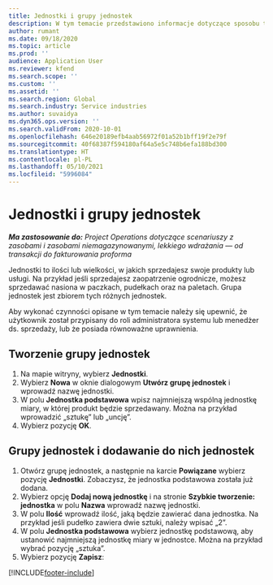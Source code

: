 ```yaml
---
title: Jednostki i grupy jednostek
description: W tym temacie przedstawiono informacje dotyczące sposobu tworzenia jednostek i grup jednostek w rozwiązaniu Dynamics 365 Project Operations.
author: rumant
ms.date: 09/18/2020
ms.topic: article
ms.prod: ''
audience: Application User
ms.reviewer: kfend
ms.search.scope: ''
ms.custom: ''
ms.assetid: ''
ms.search.region: Global
ms.search.industry: Service industries
ms.author: suvaidya
ms.dyn365.ops.version: ''
ms.search.validFrom: 2020-10-01
ms.openlocfilehash: 646e20189efb4aab56972f01a52b1bff19f2e79f
ms.sourcegitcommit: 40f68387f594180af64a5e5c748b6efa188bd300
ms.translationtype: HT
ms.contentlocale: pl-PL
ms.lasthandoff: 05/10/2021
ms.locfileid: "5996084"
---
```

# <a name="units-and-unit-groups"></a>Jednostki i grupy jednostek

_**Ma zastosowanie do:** Project Operations dotyczące scenariuszy z zasobami i zasobami niemagazynowanymi, lekkiego wdrażania — od transakcji do fakturowania proforma_

Jednostki to ilości lub wielkości, w jakich sprzedajesz swoje produkty lub usługi. Na przykład jeśli sprzedajesz zaopatrzenie ogrodnicze, możesz sprzedawać nasiona w paczkach, pudełkach oraz na paletach. Grupa jednostek jest zbiorem tych różnych jednostek.

Aby wykonać czynności opisane w tym temacie należy się upewnić, że użytkownik został przypisany do roli administratora systemu lub menedżer ds. sprzedaży, lub że posiada równoważne uprawnienia.

## <a name="create-a-unit-group"></a>Tworzenie grupy jednostek

1. Na mapie witryny, wybierz **Jednostki**.
2. Wybierz **Nowa** w oknie dialogowym **Utwórz grupę jednostek** i wprowadź nazwę jednostki.
3. W polu **Jednostka podstawowa** wpisz najmniejszą wspólną jednostkę miary, w której produkt będzie sprzedawany. Można na przykład wprowadzić „sztukę” lub „uncję”.
4. Wybierz pozycję **OK**.

## <a name="add-units-to-a-unit-group"></a>Grupy jednostek i dodawanie do nich jednostek

1. Otwórz grupę jednostek, a następnie na karcie **Powiązane** wybierz pozycję **Jednostki**. Zobaczysz, że jednostka podstawowa została już dodana.
2. Wybierz opcję **Dodaj nową jednostkę** i na stronie **Szybkie tworzenie: jednostka** w polu **Nazwa** wprowadź nazwę jednostki.
3. W polu **Ilość** wprowadź ilość, jaką będzie zawierać dana jednostka. Na przykład jeśli pudełko zawiera dwie sztuki, należy wpisać „2”. 
4. W polu **Jednostka podstawowa** wybierz jednostkę podstawową, aby ustanowić najmniejszą jednostkę miary w jednostce. Można na przykład wybrać pozycję „sztuka”.
5. Wybierz pozycję **Zapisz**:


[!INCLUDE[footer-include](../includes/footer-banner.md)]